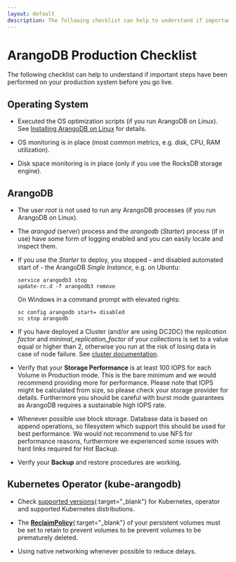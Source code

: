 ```yaml
---
layout: default
description: The following checklist can help to understand if important steps have been performed on your production system before you go live
---
```

ArangoDB Production Checklist
=============================

The following checklist can help to understand if important steps
have been performed on your production system before you go live.

Operating System
----------------

- Executed the OS optimization scripts (if you run ArangoDB on Linux).
  See [Installing ArangoDB on Linux](installation-linux.html) for details.

- OS monitoring is in place
  (most common metrics, e.g. disk, CPU, RAM utilization).

- Disk space monitoring is in place
  (only if you use the RocksDB storage engine).

ArangoDB
--------

- The user _root_ is not used to run any ArangoDB processes
  (if you run ArangoDB on Linux).

- The _arangod_ (server) process and the _arangodb_ (_Starter_) process
  (if in use) have some form of logging enabled and you can easily
  locate and inspect them.

- If you use the _Starter_ to deploy, you stopped - and disabled
  automated start of - the ArangoDB _Single Instance_, e.g. on Ubuntu:

  ```
  service arangodb3 stop
  update-rc.d -f arangodb3 remove
  ```

  On Windows in a command prompt with elevated rights:

  ```
  sc config arangodb start= disabled
  sc stop arangodb
  ```

- If you have deployed a Cluster (and/or are using DC2DC) the
  _replication factor_  and _minimal_replication_factor_ of your collections is
  set to a value equal or higher than 2, otherwise you run at the risk of
  losing data in case of node failure. See
  [cluster documentation](programs-arangod-cluster.html).

- Verify that your **Storage Performance** is at least 100 IOPS for each Volume
  in Production mode. This is the bare minimum and we would recommend providing
  more for performance. Please note that IOPS  might be calculated from size,
  so please check your storage provider for details. Furthermore you should be
  careful with burst mode guarantees as ArangoDB requires a sustainable high
  IOPS rate.

- Whenever possible use block storage. Database data is based on append
  operations, so filesystem which support this should be used for best
  performance. We would not recommend to use NFS for performance reasons,
  furthermore we experienced some issues with hard links required for
  Hot Backup.

- Verify your **Backup** and restore procedures are working.

Kubernetes Operator (kube-arangodb)
-----------------------------------

- Check [supported versions](https://github.com/arangodb/kube-arangodb#production-readiness-state){:target="_blank"}
  for Kubernetes, operator and supported Kubernetes distributions.

- The [**ReclaimPolicy**](https://kubernetes.io/docs/concepts/storage/persistent-volumes/#reclaiming){:target="_blank"}
  of your persistent volumes must be set to retain to prevent volumes to be
  prevent volumes to be prematurely deleted.

- Using native networking whenever possible to reduce delays.
